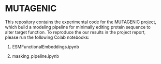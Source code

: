 # MUTAGENIC

This repository contains the experimental code for the MUTAGENIC project, which build a modeling pipeline for minimally editing protein sequence to alter target function. To reproduce the our results in the project report, please run the following Colab notebooks:

1) ESMFunctionalEmbeddings.ipynb

2) masking_pipeline.ipynb




